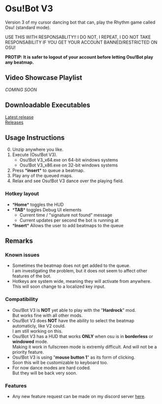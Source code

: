 # Osu!Bot V3
Version 3 of my cursor dancing bot that can, play the Rhythm game called Osu! (standard mode).

USE THIS WITH RESPONSABLITY!!
I DO NOT, I REPEAT, I DO NOT TAKE RESPONSABILITY IF YOU GET YOUR ACCOUNT BANNED/RESTRICTED ON OSU!

**PROTIP: It is safer to logout of your account before letting Osu!Bot play any beatmap.**

## Video Showcase Playlist
*COMING SOON*

## Downloadable Executables
[Latest release](https://github.com/DDDinggo22/Osu-Bot-V3/releases/tag/v190205 "Goto latest release")  
[Releases](https://github.com/DDDinggo22/Osu-Bot-V3/releases "All releases")

## Usage Instructions
0. Unzip anywhere you like.
1. Execute (Osu!Bot V3).
   - Osu!Bot V3_x64.exe on 64-bit windows systems
   - Osu!Bot V3_x86.exe on 32-bit windows systems
2. Press \***insert**\* to queue a beatmap.
3. Play any of the queued maps.
4. Relax and see Osu!Bot V3 dance over the playing field.

### Hotkey layout
* \***Home**\* toggles the HUD
* \***TAB**\* toggles Debug UI elements
	 - Current time / "signature not found" message
	 - Current updates per second the bot is running at
* \***Insert**\* Allows the user to add beatmaps to the queue

## Remarks
### Known issues
* Sometimes the beatmap does not get added to the queue.  
   I am investigating the problem, but it does not seem to affect other features of the bot.
* Hotkeys are system wide, meaning they will activate from anywhere.  
   This will soon change to a localized key input.

### Compatibility
* Osu!Bot V3 is **NOT** yet able to play with the "**Hardrock**" mod.  
	 But works fine with all other mods.
* Osu!Bot V3 does **NOT** have the ability to select the beatmap automaticly, like V2 could.  
   I am still working on this.
* Osu!Bot V3 has a HUD that works **ONLY** when osu is in **borderless** or **windowed** mode.  
   Making it work in fullscreen mode is extremly difficult. And will not be a priority feature.
* Osu!Bot V3 is using "**mouse button 1**" as its form of clicking.  
   Soon this will be customizable to keyboard too.
* For now dance modes are hard coded.  
   But they will be back very soon.
	 
### Features
* Any new feature request can be made on my discord server [here](discord.me/Disguard "Join Disguard").
